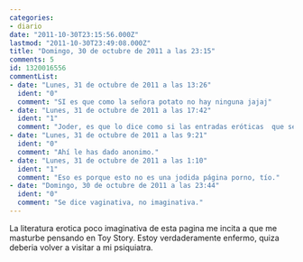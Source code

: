 ```yaml
---
categories:
- diario
date: "2011-10-30T23:15:56.000Z"
lastmod: "2011-10-30T23:49:08.000Z"
title: "Domingo, 30 de octubre de 2011 a las 23:15"
comments: 5
id: 1320016556
commentList:
- date: "Lunes, 31 de octubre de 2011 a las 13:26"
  ident: "0"
  comment: "SI es que como la señora potato no hay ninguna jajaj"
- date: "Lunes, 31 de octubre de 2011 a las 17:42"
  ident: "1"
  comment: "Joder, es que lo dice como si las entradas eróticas  que se publican en el Diario fuesen con la intención de que todo el que lo lea se mate a pajas.  \nY no es así, ¿no?"
- date: "Lunes, 31 de octubre de 2011 a las 9:21"
  ident: "0"
  comment: "Ahí le has dado anonimo."
- date: "Lunes, 31 de octubre de 2011 a las 1:10"
  ident: "1"
  comment: "Eso es porque esto no es una jodida página porno, tío."
- date: "Domingo, 30 de octubre de 2011 a las 23:44"
  ident: "0"
  comment: "Se dice vaginativa, no imaginativa."
---
```


La literatura erotica poco imaginativa de esta pagina me incita a que me masturbe pensando en Toy Story. Estoy verdaderamente enfermo, quiza deberia volver a visitar a mi psiquiatra.